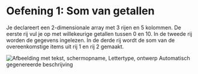 # Oefening 1: Som van getallen

Je declareert een 2-dimensionale array met 3 rijen en 5 kolommen. De
eerste rij vul je op met willekeurige getallen tussen 0 en 10. In de
tweede rij worden de gegevens ingelezen. In de derde rij wordt de som
van de overeenkomstige items uit rij 1 en rij 2 gemaakt.

![Afbeelding met tekst, schermopname, Lettertype, ontwerp Automatisch
gegenereerde
beschrijving](./media/image1.png)
